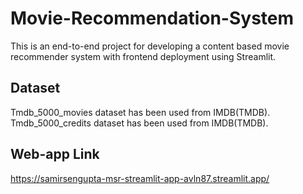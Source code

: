 # Movie-Recommendation-System
This is an end-to-end project for developing a content based movie recommender system with frontend deployment using Streamlit.  


## Dataset

Tmdb_5000_movies dataset has been used from IMDB(TMDB).  
Tmdb_5000_credits dataset has been used from IMDB(TMDB).

## Web-app Link
https://samirsengupta-msr-streamlit-app-avln87.streamlit.app/
